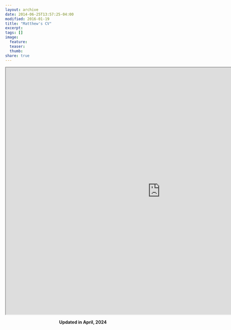 ```yaml
---
layout: archive
date: 2014-06-25T13:57:25-04:00
modified: 2016-01-19
title: "Matthew's CV"
excerpt:
tags: []
image:
  feature:
  teaser:
  thumb:
share: true
---
```



<iframe src="https://drive.google.com/file/d/1Eskq7wfhCVMogtwm3txBaeI2WnvHZcPE/preview" width="1000" height="800"></iframe>

<p align="center">
  <b>Updated in April, 2024</b><br>
  <b>  </b><br>
</p>
